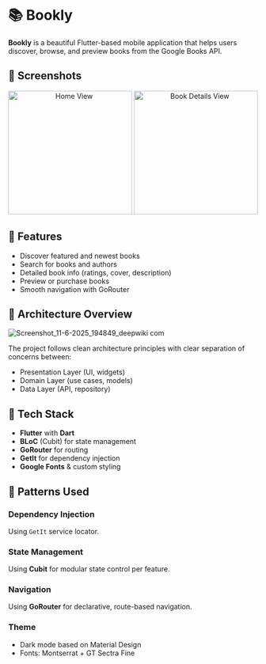 # 📚 Bookly

**Bookly** is a beautiful Flutter-based mobile application that helps users discover, browse, and preview books from the Google Books API.

## 📸 Screenshots

<p align="center">
  <img src="https://github.com/user-attachments/assets/5a0e1535-d417-4347-a765-8bda56d14a0b" alt="Home View" width="250"/>
  <img src="https://github.com/user-attachments/assets/8a0cc4bb-3038-470f-846d-588c799160f8" alt="Book Details View" width="250"/>
</p>

## 🚀 Features

- Discover featured and newest books
- Search for books and authors
- Detailed book info (ratings, cover, description)
- Preview or purchase books
- Smooth navigation with GoRouter

## 🧱 Architecture Overview


![Screenshot_11-6-2025_194849_deepwiki com](https://github.com/user-attachments/assets/c4112426-268e-40d7-b29b-f0a32e915ef5)


The project follows clean architecture principles with clear separation of concerns between:

- Presentation Layer (UI, widgets)
- Domain Layer (use cases, models)
- Data Layer (API, repository)

## 🔧 Tech Stack

- **Flutter** with **Dart**
- **BLoC** (Cubit) for state management
- **GoRouter** for routing
- **GetIt** for dependency injection
- **Google Fonts** & custom styling

## 🧠 Patterns Used

### Dependency Injection
Using `GetIt` service locator.

### State Management
Using **Cubit** for modular state control per feature.

### Navigation
Using **GoRouter** for declarative, route-based navigation.

### Theme
- Dark mode based on Material Design
- Fonts: Montserrat + GT Sectra Fine
